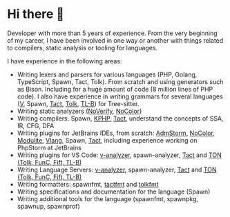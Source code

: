 # Hi there :wave:

Developer with more than 5 years of experience. From the very beginning of my career, I have been involved in one way or another with things related to compilers, static analysis or tooling for languages.

I have experience in the following areas:

- Writing lexers and parsers for various languages (PHP, Golang, TypeScript, Spawn, Tact, Tolk). From scratch and using generators such as Bison. Including for a huge amount of code (8 million lines of PHP code). I also have experience in writing grammars for several languages ([V](https://github.com/v-analyzer/v-analyzer/blob/main/tree_sitter_v/grammar.cjs), Spawn, [Tact](https://github.com/tact-lang/tact-language-server/tree/master/server/src/languages/tact/tree-sitter-tact), [Tolk](https://github.com/ton-blockchain/ton-language-server/tree/main/server/src/languages/tolk/tree-sitter-tolk), [TL-B](https://github.com/tact-lang/tact-language-server/tree/master/server/src/languages/tlb/tree-sitter-tlb)) for Tree-sitter.
- Writing static analyzers ([NoVerify](https://github.com/VKCOM/noverify), [NoColor](https://github.com/VKCOM/nocolor))
- Writing compilers: Spawn, [KPHP](https://github.com/VKCOM/kphp), [Tact](https://github.com/tact-lang/tact), understand the concepts of SSA, IR, CFG, DFA
- Writing plugins for JetBrains IDEs, from scratch: [AdmStorm](https://github.com/VKCOM/admstorm), [NoColor](https://github.com/i582/nocolor-phpstorm), [Modulite]( https://github.com/VKCOM/modulite), [Vlang](https://plugins.jetbrains.com/plugin/20287-vlang), Spawn, [Tact](https://github.com/tact-lang/intelli-tact), including experience working on PhpStorm at JetBrains
- Writing plugins for VS Code: [v-analyzer](https://marketplace.visualstudio.com/items?itemName=VOSCA.vscode-v-analyzer), spawn-analyzer, [Tact](https://marketplace.visualstudio.com/items?itemName=tonstudio.vscode-tact) and [TON (Tolk, FunC, Fift, TL-B)](https://marketplace.visualstudio.com/items?itemName=ton-core.vscode-ton)
- Writing Language Servers: [v-analyzer](https://github.com/v-analyzer/v-analyzer), spawn-analyzer, [Tact](https://github.com/tact-lang/tact-language-server) and [TON (Tolk, FunC, Fift, TL-B)](https://github.com/ton-blockchain/ton-language-server)
- Writing formatters: spawnfmt, [tactfmt](https://github.com/tact-lang/tact/tree/main/src/fmt) and [tolkfmt](https://github.com/i582/tolkfmt)
- Writing specifications and documentation for the language (Spawn)
- Writing additional tools for the language (spawnfmt, spawnpkg, spawnup, spawnprof)
